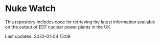# Nuke Watch

This repository includes code for retrieving the latest information available on the output of EDF nuclear power plants in the UK.

Last updated: 2022-01-04 15:08